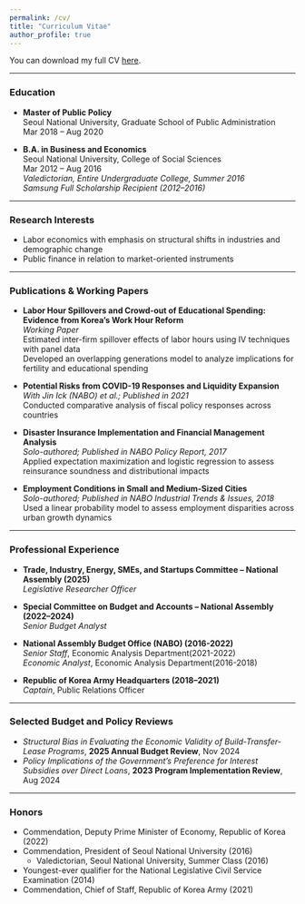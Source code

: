 ```yaml
---
permalink: /cv/
title: "Curriculum Vitae"
author_profile: true
---
```


You can download my full CV [here](../files/Junghwan_Kim_CV.pdf).

---

### Education

- **Master of Public Policy**  
  Seoul National University, Graduate School of Public Administration  
  Mar 2018 – Aug 2020

- **B.A. in Business and Economics**  
  Seoul National University, College of Social Sciences  
  Mar 2012 – Aug 2016  
  *Valedictorian, Entire Undergraduate College, Summer 2016*  
  *Samsung Full Scholarship Recipient (2012–2016)*

---

### Research Interests

- Labor economics with emphasis on structural shifts in industries and demographic change
- Public finance in relation to market-oriented instruments

---

### Publications & Working Papers

- **Labor Hour Spillovers and Crowd-out of Educational Spending: Evidence from Korea’s Work Hour Reform**  
  _Working Paper_  
  Estimated inter-firm spillover effects of labor hours using IV techniques with panel data  
  Developed an overlapping generations model to analyze implications for fertility and educational spending
  
- **Potential Risks from COVID-19 Responses and Liquidity Expansion**  
  _With Jin Ick (NABO) et al.; Published in 2021_  
  Conducted comparative analysis of fiscal policy responses across countries
  
- **Disaster Insurance Implementation and Financial Management Analysis**  
  _Solo-authored; Published in NABO Policy Report, 2017_  
  Applied expectation maximization and logistic regression to assess reinsurance soundness and distributional impacts

- **Employment Conditions in Small and Medium-Sized Cities**  
  _Solo-authored; Published in NABO Industrial Trends & Issues, 2018_  
  Used a linear probability model to assess employment disparities across urban growth dynamics

---

### Professional Experience

- **Trade, Industry, Energy, SMEs, and Startups Committee – National Assembly (2025)**  
  *Legislative Researcher Officer*    
  
- **Special Committee on Budget and Accounts – National Assembly (2022–2024)**  
  *Senior Budget Analyst*    
  
- **National Assembly Budget Office (NABO) (2016-2022)**  
  *Senior Staff*, Economic Analysis Department(2021-2022)  
  *Economic Analyst*, Economic Analysis Department(2016-2018)

- **Republic of Korea Army Headquarters (2018–2021)**  
  *Captain*, Public Relations Officer
  
---

### Selected Budget and Policy Reviews

- *Structural Bias in Evaluating the Economic Validity of Build-Transfer-Lease Programs*, **2025 Annual Budget Review**, Nov 2024
- *Policy Implications of the Government’s Preference for Interest Subsidies over Direct Loans*, **2023 Program Implementation Review**, Aug 2024

---

### Honors

- Commendation, Deputy Prime Minister of Economy, Republic of Korea (2022)
- Commendation, President of Seoul National University (2016)
  * Valedictorian, Seoul National University, Summer Class (2016)
- Youngest-ever qualifier for the National Legislative Civil Service Examination (2014)
- Commendation, Chief of Staff, Republic of Korea Army (2021)


